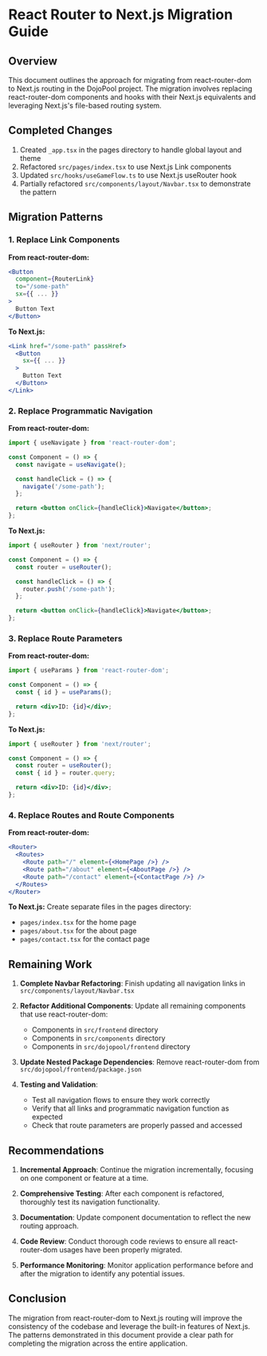 # React Router to Next.js Migration Guide

## Overview

This document outlines the approach for migrating from react-router-dom to Next.js routing in the DojoPool project. The migration involves replacing react-router-dom components and hooks with their Next.js equivalents and leveraging Next.js's file-based routing system.

## Completed Changes

1. Created `_app.tsx` in the pages directory to handle global layout and theme
2. Refactored `src/pages/index.tsx` to use Next.js Link components
3. Updated `src/hooks/useGameFlow.ts` to use Next.js useRouter hook
4. Partially refactored `src/components/layout/Navbar.tsx` to demonstrate the pattern

## Migration Patterns

### 1. Replace Link Components

**From react-router-dom:**

```jsx
<Button
  component={RouterLink}
  to="/some-path"
  sx={{ ... }}
>
  Button Text
</Button>
```

**To Next.js:**

```jsx
<Link href="/some-path" passHref>
  <Button
    sx={{ ... }}
  >
    Button Text
  </Button>
</Link>
```

### 2. Replace Programmatic Navigation

**From react-router-dom:**

```jsx
import { useNavigate } from 'react-router-dom';

const Component = () => {
  const navigate = useNavigate();

  const handleClick = () => {
    navigate('/some-path');
  };

  return <button onClick={handleClick}>Navigate</button>;
};
```

**To Next.js:**

```jsx
import { useRouter } from 'next/router';

const Component = () => {
  const router = useRouter();

  const handleClick = () => {
    router.push('/some-path');
  };

  return <button onClick={handleClick}>Navigate</button>;
};
```

### 3. Replace Route Parameters

**From react-router-dom:**

```jsx
import { useParams } from 'react-router-dom';

const Component = () => {
  const { id } = useParams();

  return <div>ID: {id}</div>;
};
```

**To Next.js:**

```jsx
import { useRouter } from 'next/router';

const Component = () => {
  const router = useRouter();
  const { id } = router.query;

  return <div>ID: {id}</div>;
};
```

### 4. Replace Routes and Route Components

**From react-router-dom:**

```jsx
<Router>
  <Routes>
    <Route path="/" element={<HomePage />} />
    <Route path="/about" element={<AboutPage />} />
    <Route path="/contact" element={<ContactPage />} />
  </Routes>
</Router>
```

**To Next.js:**
Create separate files in the pages directory:

- `pages/index.tsx` for the home page
- `pages/about.tsx` for the about page
- `pages/contact.tsx` for the contact page

## Remaining Work

1. **Complete Navbar Refactoring**: Finish updating all navigation links in `src/components/layout/Navbar.tsx`

2. **Refactor Additional Components**: Update all remaining components that use react-router-dom:
   - Components in `src/frontend` directory
   - Components in `src/components` directory
   - Components in `src/dojopool/frontend` directory

3. **Update Nested Package Dependencies**: Remove react-router-dom from `src/dojopool/frontend/package.json`

4. **Testing and Validation**:
   - Test all navigation flows to ensure they work correctly
   - Verify that all links and programmatic navigation function as expected
   - Check that route parameters are properly passed and accessed

## Recommendations

1. **Incremental Approach**: Continue the migration incrementally, focusing on one component or feature at a time.

2. **Comprehensive Testing**: After each component is refactored, thoroughly test its navigation functionality.

3. **Documentation**: Update component documentation to reflect the new routing approach.

4. **Code Review**: Conduct thorough code reviews to ensure all react-router-dom usages have been properly migrated.

5. **Performance Monitoring**: Monitor application performance before and after the migration to identify any potential issues.

## Conclusion

The migration from react-router-dom to Next.js routing will improve the consistency of the codebase and leverage the built-in features of Next.js. The patterns demonstrated in this document provide a clear path for completing the migration across the entire application.
